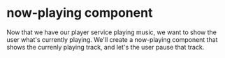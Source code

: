 # now-playing component

Now that we have our player service playing music, we want to show the user what's currently playing. We'll create a
now-playing component that shows the currenly playing track, and let's the user pause that track.
